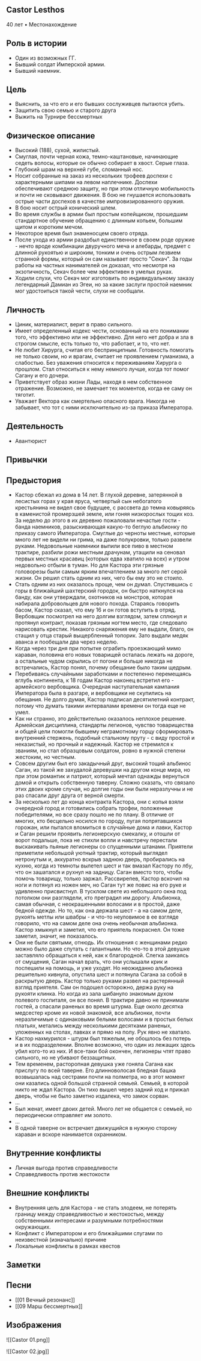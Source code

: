 ## Castor Lesthos

40 лет • Местонахождение

## Роль в истории

* Один из возможных ГГ.
* Бывший солдат Имперской армии.
* Бывший наемник.

## Цель

* Выяснить, за что его и его бывших сослуживцев пытаются убить.
* Защитить свою семью и старого друга
* Выжить на Турнире бессмертных

## Физическое описание

* Высокий (188), сухой, жилистый.
* Смуглая, почти черная кожа, темно-каштановые, начинающие седеть волосы, которые он обычно собирает в хвост. Серые глаза.
* Глубокий шрам на верхней губе, сломанный нос.
* Носит собранные на заказ из нескольких трофеев доспехи с характерными шипами на левом наплечнике. Доспехи обеспечивают среднюю защиту, но при этом отличную мобильность и почти не сковывают движения. В бою не гнушается использовать острые части доспехов в качестве импровизированного оружия.
* В бою носит острый конический шлем.
* Во время службы в армии был простым копейщиком, прошедшим стандартное обучение обращению с длинным копьем, большим щитом и коротким мечом.
* Некоторое время был знаменосцем своего отряда.
* После ухода из армии раздобыл единственное в своем роде оружие - нечто вроде комбинации двуручного меча и алебарды, предмет с длинной рукоятью и широким, тонким и очень острым лезвием странной формы, который он сам называет просто "Секач". За годы работы на частных нанимателей он доказал, что несмотря на экзотичность, Секач более чем эффективен в умелых руках.
* Ходили слухи, что Секач мог изготовить по индивидуальному заказу легендарный Дамиан из Эгеи, но за какие заслуги простой наемник мог удостоиться такой чести, слухи не сообщали.

## Личность

* Циник, материалист, верит в право сильного.
* Имеет определенный кодекс чести, основанный на его понимании того, что эффективно или не эффективно. Для него нет добра и зла в строгом смысле, есть только то, что работает, и то, что нет.
* Не любит Хирурга, считая его беспринципным. Готовность помогать не только своим, но и врагам, считает не проявлением гуманизма, а слабостью. Без уважения относится к переживаниям Хирурга о прошлом. Стал относиться к нему немного лучше, когда тот помог Сагану и его дочери.
* Приветствует образ жизни Лады, находя в нем собственное отражение. Возможно, не замечает тех моментов, когда ее саму он тяготит.
* Уважает Вектора как смертельно опасного врага. Никогда не забывает, что тот с ними исключительно из-за приказа Императора.

## Деятельность

* Авантюрист

## Привычки



## Предыстория

* Кастор сбежал из дома в 14 лет. В глухой деревне, затерянной в лесистых горах у края яруса, четвертый сын небогатого крестьянина не видел свое будущее, с рассвета до темна ковыряясь в каменистой промерзшей земле, или гоняя низкорослых тощих коз. За неделю до этого в их деревню пожаловали нечастые гости - банда наемников, разыскивающая какую-то беглую альбионку по приказу самого Императора. Смуглые до черноты местные, которые много лет не видели ни грима, на даже полукровки, только развели руками. Недовольные наемники выпили все пиво в местном трактире, разбили рожи местным драчунам, утащили на сеновал первых местных красавиц (которых едва хватило на всех) и утром недовольно отбыли в туман. Но для Кастора эти грязные головорезы были самым ярким впечатлением за много лет серой жизни. Он решил стать одним из них, чего бы ему это не стоило.
* Стать одним из них оказалось проще, чем он думал. Спустившись с горы в ближайший шахтерский городок, он быстро наткнулся на банду, как они утверждали, охотников на монстров, которая набирала добровольцев для нового похода. Стараясь говорить басом, Кастор сказал, что ему 16 и он готов вступить в отряд. Вербовщик посмотрел на него долгим взглядом, затем сплюнул и протянул контракт, показав грязным ногтем место, где следовало нарисовать крестик. Никакого снаряжения ему не выдали, благо, он стащил у отца старый выщербленный топорик. Зато выдали медяк аванса и пообещали два через неделю.
* Когда через три дня при попытке ограбить проезжающий мимо караван, половина его новых товарищей осталась лежать на дороге, а остальные чудом скрылись от погони и больше никогда не встречались, Кастор понял, почему обещание было таким щедрым.
* Перебиваясь случайными заработками и постепенно перемещаясь вглубь континента, к 18 годам Кастор наконец встретил его - армейского вербовщика. Очередная наступательная кампания Императора была в разгаре, и вербовщики не скупились на обещания. Не долго думая, Кастор подписал десятилетний контракт, потому что думать такими интервалами времени он тогда еще не умел.
* Как ни странно, это действительно оказалось неплохое решение. Армейская дисциплина, стандарты легионов, чувство товарищества и общей цели помогли бывшему неграмотному горцу сформировать внутренний стержень, подобный стальному пруту - с виду простой и неказистый, но прочный и надежный. Кастор не стремился к званиям, но стал образцовым солдатом, ровно в нужной степени жестоким, но честным.
* Совсем другим был его закадычный друг, высокий тощий альбинос Саган, из такой же захудалой деревушки на другом конце мира, но при этом романтик и патриот, который мечтал однажды вернуться домой и открыть собственную таверну. Сложно сказать, что связало этих двоих кроме случая, но долгие годы они были неразлучны и не раз спасали друг друга от верной смерти.
* За несколько лет до конца контракта Кастора, они с копья взяли очередной город и готовились собрать трофеи, положенные победителями, но все сразу пошло не по плану. В отличие от многих, кто бесцельно носился по городу, пугая попрятавшихся горожан, или пытался вломиться в случайные дома и лавки, Кастор и Саган решили проявить легионерскую смекалку, и отошли от ворот подальше, пока не стихли вопли и навстречу перестали выскакивать пьяные легионеры со спущенными штанами. Приятели приметили небольшой уютный трактир, который выглядел нетронутым и, аккуратно вскрыв заднюю дверь, пробирались на кухню, когда из темноты вылетел шест и так вмазал Кастору по лбу, что он зашатался и рухнул на задницу. Саган вместо того, чтобы помочь товарищу, только заржал. Рассвирепев, Кастор вскочил на ноги и потянул из ножен меч, но Саган тут же повис на его руке и удивленно присвистнул. В тусклом свете из небольшого окна под потолком они разглядели, кто преградил им дорогу. Альбионка, самая обычная, с неокрашенными волосами и в простой, даже бедной одежде. Но то, как она держала шест - а на самом деле, рукоять метлы или швабры - и что-то неуловимое в ее взгляде говорило, что на самом деле она очень необычная альбионка. Кастор хмыкнул и заметил, что его приятель покраснел. Он тоже заметил, значит, не показалось.
* Они не были святыми, отнюдь. Их отношения с женщинами редко можно было даже спутать с галантными. Но что-то в этой девушке заставляло обращаться к ней, как к благородной. Слегка заикаясь от смущения, Саган начал врать, что они услышали крик и поспешили на помощь, и уже уходят. Но неожиданно альбионка решительно кивнула, опустила шест и потянула Сагана за собой в раскрытую дверь. Кастор только руками развел на растерянный взгляд приятеля. Сам он подошел осторожно, держа руку на рукояти клинка. Но когда из зала шибануло знакомым духом полевого госпиталя, он все понял. В трактире давно не принимали гостей, а спасали раненых во время штурма. Еще около десятка медсестер кроме их новой знакомой, все альбионки, почти неразличимые с одинаковыми белыми волосами и в простых белых платьях, метались между несколькими десятками раненых, уложенных на столах, лавках и прямо на полу. Рук явно не хватало.
* Кастор нахмурился - штурм был тяжелым, не обошлось без потерь и в их подразделении. Вполне возможно, что один из лежащих здесь убил кого-то из них. И все-таки бой окончен, легионеры чтят право сильного, но не убивают беззащитных.
* Тем временем, расторопная девушка уже гоняла Сагана как прислугу по всей таверне. Его длинноволосая бледная башка возвышалась над сестрами почти на полметра, но в этот момент они казались одной большой странной семьей. Семьей, в которой никто не ждал Кастора. Он тихо вышел через задний ход и прижал дверь, чтобы не было заметно издалека, что замок сорван.
* ...
* Был женат, имеет двоих детей. Много лет не общается с семьей, но периодически отправляет им золото.
* ...
* В одной таверне он встречает движущийся в нужную сторону караван и вскоре нанимается охранником.

## Внутренние конфликты

* Личная выгода против справедливости
* Справедливость против жестокости

## Внешние конфликты

* Внутренняя цель для Кастора - не стать злодеем, не потерять границу между справедливостью и жестокостью, между собственными интересами и разумными потребностями окружающих.
* Конфликт с Императором и его ближайшими слугами по неизвестной (изначально) причине
* Локальные конфликты в рамках квестов

## Заметки


## Песни

* [[01 Вечный резонанс]]
* [[09 Марш бессмертных]]

## Изображения

![[Castor 01.png]]

![[Castor 02.jpg]]
